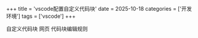 +++
title = 'vscode配置自定义代码块'
date = 2025-10-18
categories = ['开发环境'] 
tags = ['vscode']
+++


自定义代码块
网页
代码块编辑规则
